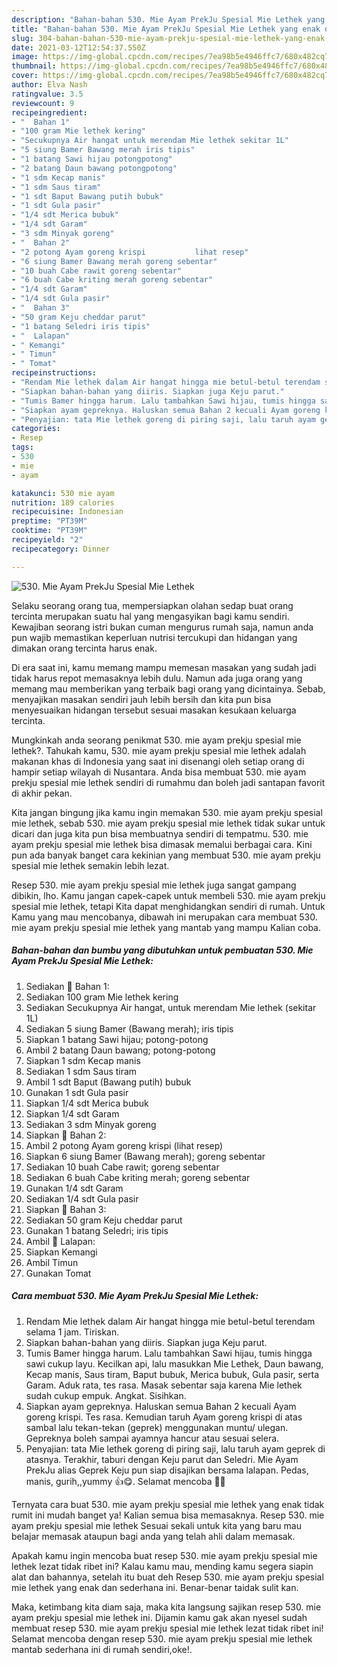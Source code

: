 ```yaml
---
description: "Bahan-bahan 530. Mie Ayam PrekJu Spesial Mie Lethek yang enak dan Mudah Dibuat"
title: "Bahan-bahan 530. Mie Ayam PrekJu Spesial Mie Lethek yang enak dan Mudah Dibuat"
slug: 304-bahan-bahan-530-mie-ayam-prekju-spesial-mie-lethek-yang-enak-dan-mudah-dibuat
date: 2021-03-12T12:54:37.550Z
image: https://img-global.cpcdn.com/recipes/7ea98b5e4946ffc7/680x482cq70/530-mie-ayam-prekju-spesial-mie-lethek-foto-resep-utama.jpg
thumbnail: https://img-global.cpcdn.com/recipes/7ea98b5e4946ffc7/680x482cq70/530-mie-ayam-prekju-spesial-mie-lethek-foto-resep-utama.jpg
cover: https://img-global.cpcdn.com/recipes/7ea98b5e4946ffc7/680x482cq70/530-mie-ayam-prekju-spesial-mie-lethek-foto-resep-utama.jpg
author: Elva Nash
ratingvalue: 3.5
reviewcount: 9
recipeingredient:
- "  Bahan 1"
- "100 gram Mie lethek kering"
- "Secukupnya Air hangat untuk merendam Mie lethek sekitar 1L"
- "5 siung Bamer Bawang merah iris tipis"
- "1 batang Sawi hijau potongpotong"
- "2 batang Daun bawang potongpotong"
- "1 sdm Kecap manis"
- "1 sdm Saus tiram"
- "1 sdt Baput Bawang putih bubuk"
- "1 sdt Gula pasir"
- "1/4 sdt Merica bubuk"
- "1/4 sdt Garam"
- "3 sdm Minyak goreng"
- "  Bahan 2"
- "2 potong Ayam goreng krispi           lihat resep"
- "6 siung Bamer Bawang merah goreng sebentar"
- "10 buah Cabe rawit goreng sebentar"
- "6 buah Cabe kriting merah goreng sebentar"
- "1/4 sdt Garam"
- "1/4 sdt Gula pasir"
- "  Bahan 3"
- "50 gram Keju cheddar parut"
- "1 batang Seledri iris tipis"
- "  Lalapan"
- " Kemangi"
- " Timun"
- " Tomat"
recipeinstructions:
- "Rendam Mie lethek dalam Air hangat hingga mie betul-betul terendam selama 1 jam. Tiriskan."
- "Siapkan bahan-bahan yang diiris. Siapkan juga Keju parut."
- "Tumis Bamer hingga harum. Lalu tambahkan Sawi hijau, tumis hingga sawi cukup layu. Kecilkan api, lalu masukkan Mie Lethek, Daun bawang, Kecap manis, Saus tiram, Baput bubuk, Merica bubuk, Gula pasir, serta Garam. Aduk rata, tes rasa. Masak sebentar saja karena Mie lethek sudah cukup empuk. Angkat. Sisihkan."
- "Siapkan ayam gepreknya. Haluskan semua Bahan 2 kecuali Ayam goreng krispi. Tes rasa. Kemudian taruh Ayam goreng krispi di atas sambal lalu tekan-tekan (geprek) menggunakan muntu/ ulegan. Gepreknya boleh sampai ayamnya hancur atau sesuai selera."
- "Penyajian: tata Mie lethek goreng di piring saji, lalu taruh ayam geprek di atasnya. Terakhir, taburi dengan Keju parut dan Seledri. Mie Ayam PrekJu alias Geprek Keju pun siap disajikan bersama lalapan. Pedas, manis, gurih,,yummy 👍😋. Selamat mencoba 🙏😊"
categories:
- Resep
tags:
- 530
- mie
- ayam

katakunci: 530 mie ayam 
nutrition: 189 calories
recipecuisine: Indonesian
preptime: "PT39M"
cooktime: "PT39M"
recipeyield: "2"
recipecategory: Dinner

---
```



![530. Mie Ayam PrekJu Spesial Mie Lethek](https://img-global.cpcdn.com/recipes/7ea98b5e4946ffc7/680x482cq70/530-mie-ayam-prekju-spesial-mie-lethek-foto-resep-utama.jpg)

Selaku seorang orang tua, mempersiapkan olahan sedap buat orang tercinta merupakan suatu hal yang mengasyikan bagi kamu sendiri. Kewajiban seorang istri bukan cuman mengurus rumah saja, namun anda pun wajib memastikan keperluan nutrisi tercukupi dan hidangan yang dimakan orang tercinta harus enak.

Di era  saat ini, kamu memang mampu memesan masakan yang sudah jadi tidak harus repot memasaknya lebih dulu. Namun ada juga orang yang memang mau memberikan yang terbaik bagi orang yang dicintainya. Sebab, menyajikan masakan sendiri jauh lebih bersih dan kita pun bisa menyesuaikan hidangan tersebut sesuai masakan kesukaan keluarga tercinta. 



Mungkinkah anda seorang penikmat 530. mie ayam prekju spesial mie lethek?. Tahukah kamu, 530. mie ayam prekju spesial mie lethek adalah makanan khas di Indonesia yang saat ini disenangi oleh setiap orang di hampir setiap wilayah di Nusantara. Anda bisa membuat 530. mie ayam prekju spesial mie lethek sendiri di rumahmu dan boleh jadi santapan favorit di akhir pekan.

Kita jangan bingung jika kamu ingin memakan 530. mie ayam prekju spesial mie lethek, sebab 530. mie ayam prekju spesial mie lethek tidak sukar untuk dicari dan juga kita pun bisa membuatnya sendiri di tempatmu. 530. mie ayam prekju spesial mie lethek bisa dimasak memalui berbagai cara. Kini pun ada banyak banget cara kekinian yang membuat 530. mie ayam prekju spesial mie lethek semakin lebih lezat.

Resep 530. mie ayam prekju spesial mie lethek juga sangat gampang dibikin, lho. Kamu jangan capek-capek untuk membeli 530. mie ayam prekju spesial mie lethek, tetapi Kita dapat menghidangkan sendiri di rumah. Untuk Kamu yang mau mencobanya, dibawah ini merupakan cara membuat 530. mie ayam prekju spesial mie lethek yang mantab yang mampu Kalian coba.

<!--inarticleads1-->

##### Bahan-bahan dan bumbu yang dibutuhkan untuk pembuatan 530. Mie Ayam PrekJu Spesial Mie Lethek:

1. Sediakan  📌 Bahan 1:
1. Sediakan 100 gram Mie lethek kering
1. Sediakan Secukupnya Air hangat, untuk merendam Mie lethek (sekitar 1L)
1. Sediakan 5 siung Bamer (Bawang merah); iris tipis
1. Siapkan 1 batang Sawi hijau; potong-potong
1. Ambil 2 batang Daun bawang; potong-potong
1. Siapkan 1 sdm Kecap manis
1. Sediakan 1 sdm Saus tiram
1. Ambil 1 sdt Baput (Bawang putih) bubuk
1. Gunakan 1 sdt Gula pasir
1. Siapkan 1/4 sdt Merica bubuk
1. Siapkan 1/4 sdt Garam
1. Sediakan 3 sdm Minyak goreng
1. Siapkan  📌 Bahan 2:
1. Ambil 2 potong Ayam goreng krispi           (lihat resep)
1. Siapkan 6 siung Bamer (Bawang merah); goreng sebentar
1. Sediakan 10 buah Cabe rawit; goreng sebentar
1. Sediakan 6 buah Cabe kriting merah; goreng sebentar
1. Gunakan 1/4 sdt Garam
1. Sediakan 1/4 sdt Gula pasir
1. Siapkan  📌 Bahan 3:
1. Sediakan 50 gram Keju cheddar parut
1. Gunakan 1 batang Seledri; iris tipis
1. Ambil  📌 Lalapan:
1. Siapkan  Kemangi
1. Ambil  Timun
1. Gunakan  Tomat




<!--inarticleads2-->

##### Cara membuat 530. Mie Ayam PrekJu Spesial Mie Lethek:

1. Rendam Mie lethek dalam Air hangat hingga mie betul-betul terendam selama 1 jam. Tiriskan.
1. Siapkan bahan-bahan yang diiris. Siapkan juga Keju parut.
1. Tumis Bamer hingga harum. Lalu tambahkan Sawi hijau, tumis hingga sawi cukup layu. Kecilkan api, lalu masukkan Mie Lethek, Daun bawang, Kecap manis, Saus tiram, Baput bubuk, Merica bubuk, Gula pasir, serta Garam. Aduk rata, tes rasa. Masak sebentar saja karena Mie lethek sudah cukup empuk. Angkat. Sisihkan.
1. Siapkan ayam gepreknya. Haluskan semua Bahan 2 kecuali Ayam goreng krispi. Tes rasa. Kemudian taruh Ayam goreng krispi di atas sambal lalu tekan-tekan (geprek) menggunakan muntu/ ulegan. Gepreknya boleh sampai ayamnya hancur atau sesuai selera.
1. Penyajian: tata Mie lethek goreng di piring saji, lalu taruh ayam geprek di atasnya. Terakhir, taburi dengan Keju parut dan Seledri. Mie Ayam PrekJu alias Geprek Keju pun siap disajikan bersama lalapan. Pedas, manis, gurih,,yummy 👍😋. Selamat mencoba 🙏😊




Ternyata cara buat 530. mie ayam prekju spesial mie lethek yang enak tidak rumit ini mudah banget ya! Kalian semua bisa memasaknya. Resep 530. mie ayam prekju spesial mie lethek Sesuai sekali untuk kita yang baru mau belajar memasak ataupun bagi anda yang telah ahli dalam memasak.

Apakah kamu ingin mencoba buat resep 530. mie ayam prekju spesial mie lethek lezat tidak ribet ini? Kalau kamu mau, mending kamu segera siapin alat dan bahannya, setelah itu buat deh Resep 530. mie ayam prekju spesial mie lethek yang enak dan sederhana ini. Benar-benar taidak sulit kan. 

Maka, ketimbang kita diam saja, maka kita langsung sajikan resep 530. mie ayam prekju spesial mie lethek ini. Dijamin kamu gak akan nyesel sudah membuat resep 530. mie ayam prekju spesial mie lethek lezat tidak ribet ini! Selamat mencoba dengan resep 530. mie ayam prekju spesial mie lethek mantab sederhana ini di rumah sendiri,oke!.

